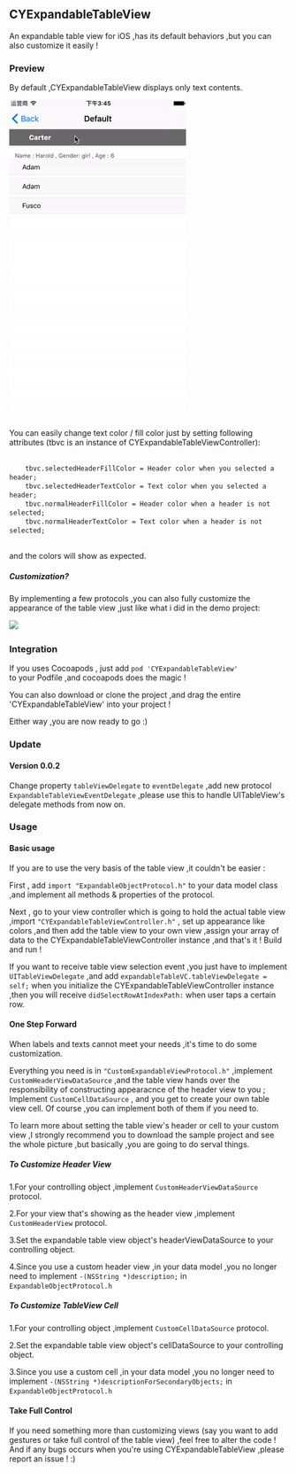## CYExpandableTableView
An expandable table view for iOS ,has its default behaviors ,but you can also customize it easily !


### Preview

By default ,CYExpandableTableView displays only text contents.

![](Images/Default.gif)

You can easily change text color / fill color just by setting following attributes (tbvc is an instance of CYExpandableTableViewController):
<pre>
<code>
    tbvc.selectedHeaderFillColor = Header color when you selected a header;
    tbvc.selectedHeaderTextColor = Text color when you selected a header;
    tbvc.normalHeaderFillColor = Header color when a header is not selected;
    tbvc.normalHeaderTextColor = Text color when a header is not selected;
</code>
</pre>

and the colors will show as expected.

##### Customization?
By implementing a few protocols ,you can also fully customize the appearance of the table view ,just like what i did in the demo project:

![](Images/Custom.gif)


### Integration

If you uses Cocoapods , just add
`pod 'CYExpandableTableView'`  
 to your Podfile ,and cocoapods does the magic !
 
You can also download or clone the project ,and drag the entire 'CYExpandableTableView' into your project !

Either way ,you are now ready to go :)

### Update
#### Version 0.0.2 
Change property `tableViewDelegate` to `eventDelegate` ,add new protocol `ExpandableTableViewEventDelegate` ,please use this to handle UITableView's delegate methods from now on.


### Usage

#### Basic usage

If you are to use the very basis of the table view ,it couldn't be easier :

First , add `import "ExpandableObjectProtocol.h"` to your data model class ,and implement all methods & properties of the protocol.

Next , go to your view controller which is going to hold the actual table view ,import `"CYExpandableTableViewController.h"` , set up appearance like colors ,and then add the table view to your own view ,assign your array of data to the CYExpandableTableViewController instance ,and that's it ! Build and run !

If you want to receive table view selection event ,you just have to implement `UITableViewDelegate` ,and add `expandableTableVC.tableViewDelegate = self;` when you initialize the CYExpandableTableViewController instance ,then you will receive `didSelectRowAtIndexPath:` when user taps a certain row.


#### One Step Forward

When labels and texts cannot meet your needs ,it's time to do some customization.

Everything you need is in `"CustomExpandableViewProtocol.h"` ,implement `CustomHeaderViewDataSource` ,and the table view hands over the responsibility of constructing appearacnce of the header view to you ; Implement `CustomCellDataSource` , and you get to create your own table view cell. Of course ,you can implement both of them if you need to.

To learn more about setting the table view's header or cell to your custom view ,I strongly recommend you to download the sample project and see the whole picture ,but basically ,you are going to do serval things.

##### To Customize Header View
1.For your controlling object ,implement `CustomHeaderViewDataSource` protocol.

2.For your view that's showing as the header view ,implement `CustomHeaderView` protocol.

3.Set the expandable table view object's headerViewDataSource to your controlling object.

4.Since you use a custom header view ,in your data model ,you no longer need to implement `-(NSString *)description;` in `ExpandableObjectProtocol.h`


##### To Customize TableView Cell
1.For your controlling object ,implement 		`CustomCellDataSource` protocol.

2.Set the expandable table view object's cellDataSource to your controlling object.

3.Since you use a custom cell ,in your data model ,you no longer need to implement `-(NSString *)descriptionForSecondaryObjects;` in `ExpandableObjectProtocol.h`



#### Take Full Control

If you need something more than customizing views (say you want to add gestures or take full control of the table view) ,feel free to alter the code ! And if any bugs occurs when you're using CYExpandableTableView ,please report an issue ! :)
